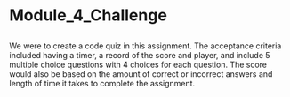 # Module_4_Challenge
##
We were to create a code quiz in this assignment. The acceptance criteria included having a timer, a record of the score and player, and include 5 multiple choice questions with 4 choices for each question. The score would also be based on the amount of correct or incorrect answers and length of time it takes to complete the assignment. 
